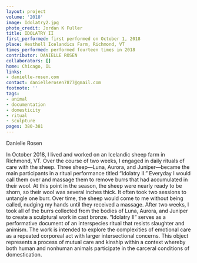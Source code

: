 ```yaml
---
layout: project
volume: '2018'
image: Idolatry2.jpg
photo_credit: Jordan K Fuller
title: IDOLATRY II
first_performed: first performed on October 1, 2018
place: Hestholl Icelandics Farm, Richmond, VT
times_performed: performed fourteen times in 2018
contributor: DANIELLE ROSEN
collaborators: []
home: Chicago, IL
links:
- danielle-rosen.com
contact: daniellerosen7877@gmail.com
footnote: ''
tags:
- animal
- documentation
- domesticity
- ritual
- sculpture
pages: 380-381
---
```




Danielle Rosen

In October 2018, I lived and worked on an Icelandic sheep farm in Richmond, VT. Over the course of two weeks, I engaged in daily rituals of care with the sheep. Three sheep—Luna, Aurora, and Juniper—became the main participants in a ritual performance titled “Idolatry II.” Everyday I would call them over and massage them to remove burrs that had accumulated in their wool. At this point in the season, the sheep were nearly ready to be shorn, so their wool was several inches thick. It often took two sessions to untangle one burr. Over time, the sheep would come to me without being called, nudging my hands until they received a massage. After two weeks, I took all of the burrs collected from the bodies of Luna, Aurora, and Juniper to create a sculptural work in cast bronze. “Idolatry II” serves as a performative document of an interspecies ritual that resists slaughter and animism. The work is intended to explore the complexities of emotional care as a repeated corporeal act with larger intersectional concerns. This object represents a process of mutual care and kinship within a context whereby both human and nonhuman animals participate in the carceral conditions of domestication.
